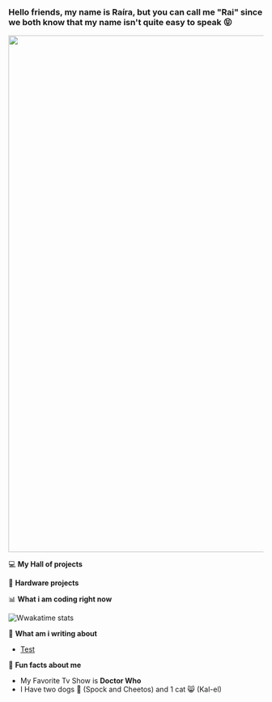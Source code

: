 ### Hello friends, my name is Raíra, but you can call me "Rai" since we both know that my name isn't quite easy to speak 😝

<img src="https://media3.giphy.com/media/aNqEFrYVnsS52/giphy.gif?cid=ecf05e4777741127ca3377b8fc402813f8ce569dd44f39c8&rid=giphy.gif" width="1020px">



💻 **My Hall of projects**

🤖 **Hardware projects**

📊 **What i am coding right now**

![Wwakatime stats](https://github-readme-stats-taupe-two.vercel.app/api/wakatime?username=r4ir4&hide_title=true&hide_border=true&langs_count=5)

📰 **What am i writing about**
<!-- BLOG-POST-LIST:START -->
- [Test](https://dev.to/r4ir4/this-is-a-test-o418)

<!-- BLOG-POST-LIST:END -->

🦄 **Fun facts about me**
 - My Favorite Tv Show is <b>Doctor Who</b>
 - I Have two dogs 🐶 (Spock and Cheetos) and 1 cat 😸 (Kal-el)